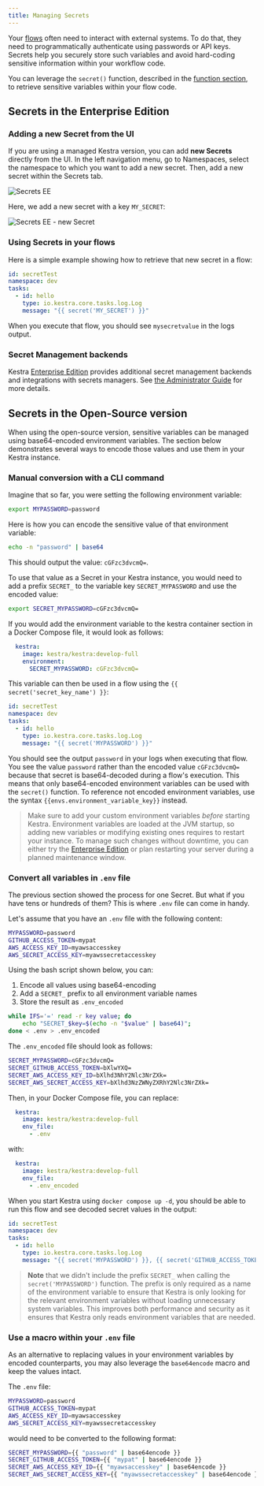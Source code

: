 ```yaml
---
title: Managing Secrets
---
```


Your [flows](./1.flow.md) often need to interact with external systems. To do that, they need to programmatically authenticate using passwords or API keys.  Secrets help you securely store such variables and avoid hard-coding sensitive information within your workflow code. 

You can leverage the `secret()` function, described in the [function section](./03.variables/04.function/secret.md), to retrieve sensitive variables within your flow code.


## Secrets in the Enterprise Edition

### Adding a new Secret from the UI

If you are using a managed Kestra version, you can add **new Secrets** directly from the UI. In the left navigation menu, go to Namespaces, select the namespace to which you want to add a new secret. Then, add a new secret within the Secrets tab.

![Secrets EE](/docs/developer-guide/secrets/secrets-ee-1.png)

Here, we add a new secret with a key `MY_SECRET`:

![Secrets EE - new Secret](/docs/developer-guide/secrets/secrets-ee-2.png)


### Using Secrets in your flows
Here is a simple example showing how to retrieve that new secret in a flow:

```yaml
id: secretTest
namespace: dev
tasks:
  - id: hello
    type: io.kestra.core.tasks.log.Log
    message: "{{ secret('MY_SECRET') }}"
```

When you execute that flow, you should see `mysecretvalue` in the logs output.

### Secret Management backends

Kestra [Enterprise Edition](https://kestra.io/enterprise) provides additional secret management backends and integrations with secrets managers. See [the Administrator Guide](../../../09.administrator-guide/01.configuration/03.enterprise-edition/secrets/index.md) for more details.


## Secrets in the Open-Source version

When using the open-source version, sensitive variables can be managed using base64-encoded environment variables. The section below demonstrates several ways to encode those values and use them in your Kestra instance.

### Manual conversion with a CLI command

Imagine that so far, you were setting the following environment variable:

```bash
export MYPASSWORD=password
```

Here is how you can encode the sensitive value of that environment variable:

```bash
echo -n "password" | base64
```

This should output the value: `cGFzc3dvcmQ=`.

To use that value as a Secret in your Kestra instance, you would need to add a prefix `SECRET_` to the variable key `SECRET_MYPASSWORD` and use the encoded value:

```bash
export SECRET_MYPASSWORD=cGFzc3dvcmQ=
```

If you would add the environment variable to the kestra container section in a Docker Compose file, it would look as follows:

```yaml
  kestra:
    image: kestra/kestra:develop-full
    environment:
      SECRET_MYPASSWORD: cGFzc3dvcmQ=
```

This variable can then be used in a flow using the `{{ secret('secret_key_name') }}`:

```yaml
id: secretTest
namespace: dev
tasks:
  - id: hello
    type: io.kestra.core.tasks.log.Log
    message: "{{ secret('MYPASSWORD') }}"
```

You should see the output `password` in your logs when executing that flow. You see the value `password` rather than the encoded value `cGFzc3dvcmQ=` because that secret is base64-decoded during a flow's execution. This means that only base64-encoded environment variables can be used with the `secret()` function. To reference not encoded environment variables, use the syntax `{{envs.environment_variable_key}}` instead.

> Make sure to add your custom environment variables *before* starting Kestra. Environment variables are loaded at the JVM startup, so adding new variables or modifying existing ones requires to restart your instance. To manage such changes without downtime, you can either try the [Enterprise Edition](https://kestra.io/enterprise) or plan restarting your server during a planned maintenance window.


### Convert all variables in `.env` file

The previous section showed the process for one Secret. But what if you have tens or hundreds of them? This is where `.env` file can come in handy.

Let's assume that you have an `.env` file with the following content:

```bash
MYPASSWORD=password
GITHUB_ACCESS_TOKEN=mypat
AWS_ACCESS_KEY_ID=myawsaccesskey  
AWS_SECRET_ACCESS_KEY=myawssecretaccesskey
```


Using the bash script shown below, you can:
1. Encode all values using base64-encoding
2. Add a `SECRET_` prefix to all environment variable names
3. Store the result as `.env_encoded`

```bash
while IFS='=' read -r key value; do
    echo "SECRET_$key=$(echo -n "$value" | base64)";
done < .env > .env_encoded
```

The `.env_encoded` file should look as follows:

```bash
SECRET_MYPASSWORD=cGFzc3dvcmQ=  
SECRET_GITHUB_ACCESS_TOKEN=bXlwYXQ=  
SECRET_AWS_ACCESS_KEY_ID=bXlhd3NhY2Nlc3NrZXk=  
SECRET_AWS_SECRET_ACCESS_KEY=bXlhd3NzZWNyZXRhY2Nlc3NrZXk=
```

Then, in your Docker Compose file, you can replace:

```yaml
  kestra:
    image: kestra/kestra:develop-full
    env_file:
      - .env
```

with: 

```yaml
  kestra:
    image: kestra/kestra:develop-full
    env_file:
      - .env_encoded
```

When you start Kestra using `docker compose up -d`, you should be able to run this flow and see decoded secret values in the output:

```yaml
id: secretTest
namespace: dev
tasks:
  - id: hello
    type: io.kestra.core.tasks.log.Log
    message: "{{ secret('MYPASSWORD') }}, {{ secret('GITHUB_ACCESS_TOKEN') }}, {{ secret('AWS_ACCESS_KEY_ID') }}, {{ secret('AWS_SECRET_ACCESS_KEY') }}"
```

> **Note** that we didn't include the prefix `SECRET_` when calling the `secret('MYPASSWORD')` function. The prefix is only required as a name of the environment variable to ensure that Kestra is only looking for the relevant environment variables without loading unnecessary system variables. This improves both performance and security as it ensures that Kestra only reads environment variables that are needed.  


### Use a macro within your `.env` file

As an alternative to replacing values in your environment variables by encoded counterparts, you may also leverage the `base64encode` macro and keep the values intact. 

The `.env` file:

```bash
MYPASSWORD=password
GITHUB_ACCESS_TOKEN=mypat
AWS_ACCESS_KEY_ID=myawsaccesskey  
AWS_SECRET_ACCESS_KEY=myawssecretaccesskey
```

would need to be converted to the following format:

```bash
SECRET_MYPASSWORD={{ "password" | base64encode }} 
SECRET_GITHUB_ACCESS_TOKEN={{ "mypat" | base64encode }}
SECRET_AWS_ACCESS_KEY_ID={{ "myawsaccesskey" | base64encode }}
SECRET_AWS_SECRET_ACCESS_KEY={{ "myawssecretaccesskey" | base64encode }}
```

